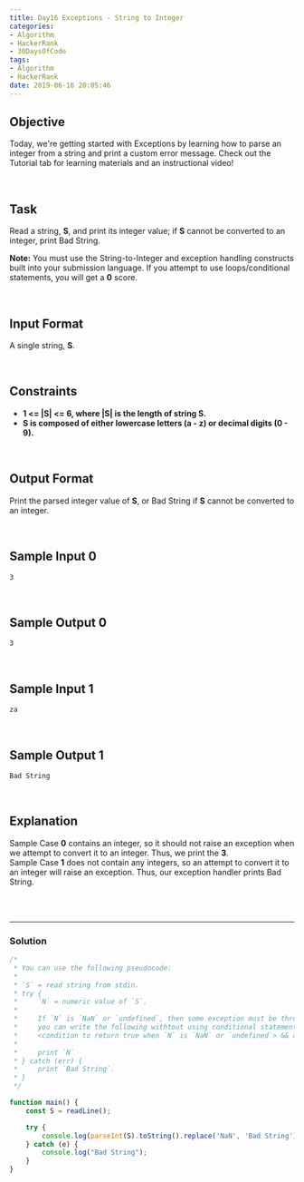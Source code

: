 ```yaml
---
title: Day16 Exceptions - String to Integer
categories:
- Algorithm
- HackerRank
- 30DaysOfCode
tags:
- Algorithm
- HackerRank
date: 2019-06-16 20:05:46
---
```


## Objective

Today, we're getting started with Exceptions by learning how to parse an integer from a string and print a custom error message. Check out the Tutorial tab for learning materials and an instructional video!

<br/>

## Task

Read a string, **S**, and print its integer value; if **S** cannot be converted to an integer, print Bad String.

**Note:** You must use the String-to-Integer and exception handling constructs built into your submission language. If you attempt to use loops/conditional statements, you will get a **0** score.

<!-- more -->
<br/>

## Input Format

A single string, **S**.

<br/>

## Constraints

- **1 <= |S| <= 6, where |S| is the length of string S.**
- **S is composed of either lowercase letters (a - z) or decimal digits (0 - 9).**

<br/>

## Output Format

Print the parsed integer value of **S**, or Bad String if **S** cannot be converted to an integer.

<br/>

## Sample Input 0

```
3
```

<br/>

## Sample Output 0

```
3
```

<br/>

## Sample Input 1

```
za
```

<br/>

## Sample Output 1

```
Bad String
```

<br/>

## Explanation

Sample Case **0** contains an integer, so it should not raise an exception when we attempt to convert it to an integer. Thus, we print the **3**.<br/> 
Sample Case **1** does not contain any integers, so an attempt to convert it to an integer will raise an exception. Thus, our exception handler prints Bad String.

<br/>
<br/>

---

### Solution

```javascript
/*
 * You can use the following pseudocode:
 *
 * `S` = read string from stdin.
 * try {
 *     `N` = numeric value of `S`.
 *     
 *     If `N` is `NaN` or `undefined`, then some exception must be thrown,
 *     you can write the following withtout using conditional statement:
 *     <condition to return true when `N` is `NaN` or `undefined`> && an_undefined_function_call()
 *
 *     print `N`
 * } catch (err) {
 *     print `Bad String`.
 * }
 */

function main() {
    const S = readLine();

    try {
        console.log(parseInt(S).toString().replace('NaN', 'Bad String'));
    } catch (e) {
        console.log("Bad String");
    }
}
```